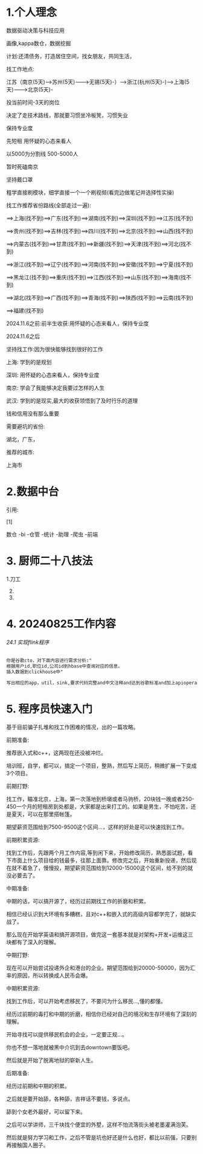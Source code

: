 # 1.个人理念

数据驱动决策与科技应用



画像,kappa数仓，数据挖掘

计划:还清债务，打造居住空间，找女朋友，共同生活，

找工作地点:

江苏（南京(5天)-->苏州(5天)--->无锡(5天)-）-->浙江(杭州(5天)-)-->上海(5天)--->北京(5天)-

投当前时间-3天的岗位

决定了走技术路线，那就要习惯坐冷板凳，习惯失业

保持专业度

先短租
用怀疑的心态来看人

以5000为分割线
500-5000人


暂时死磕南京

坚持戴口罩



粗学直接刷模块，细学直接一个一个刷视频(看完边做笔记并选择性实操)

找工作推荐省份路线(全部走过一遍):





==>上海(找不到)==>广东(找不到)==>湖南(找不到)==>深圳(找不到)==>江苏(找不到)

==>贵州(找不到)==>吉林(找不到)==>四川(找不到)==>北京(找不到)==>山西(找不到)

==>内蒙古(找不到)==>甘肃(找不到)==>新疆(找不到)==>天津(找不到)==>河北(找不到)

==>浙江(找不到)==>辽宁(找不到)==>河南(找不到)==>安徽(找不到)==>宁夏(找不到)

==>黑龙江(找不到)==>重庆(找不到)==>江西(找不到)==>山东(找不到)==>海南(找不到)

==>湖北(找不到)==>广西(找不到)==>青海(找不到)==>陕西(找不到)==>云南(找不到)

==>福建(找不到)



2024.11.6之前:前半生收获:用怀疑的心态来看人，保持专业度





2024.11.6之后

坚持找工作:因为很快能够找到很好的工作

上海:  学到的是规划

深圳:  用怀疑的心态来看人，保持专业度

南京:  学会了我能够决定我要过怎样的人生

武汉: 学到的是现实,最大的收获领悟到了及时行乐的道理

钱和信用没有那么重要



需要避坑的省份:

湖北，广东，



推荐的城市:

上海市








# 2.数据中台

引用:

[1] 

数仓 -bi -仓管 -统计 -助理 -爬虫 -前端

# 3. 厨师二十八技法

1.刀工

2.

3.

# 4. 20240825工作内容

###### 24.1 实现flink程序

```reStructuredText
你是谷歌cto，对下面内容进行需求分析:"
根据用户id,职位id,公司id到hbase中查询对应的信息，
插入数据到clickhouse中"
```

```reStructuredText
写出相应的app，util，sink,要求代码完整and中文注释and达到谷歌标准and加上apioperation注解，要求Scala类
```



# 5. 程序员快速入门

基于目前骗子扎堆和找工作困难的情况，出的一篇攻略。

前期准备:

推荐嵌入式和c++，这两现在还没被冲烂。

培训班，自学，都可以，搞定一个项目，整熟，然后写上简历，稍微扩展一下变成3个项目。

前期打野:

找工作，瞄准北京，上海，第一次落地到桥墩或者马驹桥，20块钱一晚或者250-450一个月的短租房到处都是，大家都是出来打工的。如果是男生，不怕吃苦，还是夏天，可以在那里搭帐篷。

期望薪资范围给到7500-9500这个区间...，这样的好处是可以快速找到工作。

前期积累资源:

找到工作后，先跟两个月工作内容,等到闲下来，开始修改简历，熟悉面试题，看下市面上什么项目给的钱最多，往那上面靠。修改完之后，开始重新投递，然后现在就不着急了，慢慢投，期望薪资范围给到12000-15000这个区间，给不到的就没必要去了。

中期准备: 

中期的话，可以搞开源了，经历过前期找工作的折磨和积累。

相信已经认识到大环境有多糟糕，且对c++和嵌入式的高级内容都学完了，就缺实战了。

那么现在开始学英语和搞开源项目，做完这一套基本就是对架构+开发+运维这三块都有了深入的理解。

中期打野:

现在可以开始尝试投递外企和港台的企业。期望范围给到20000-50000，因为汇率的原因，所以转换成人民币会爆。

中期积累资源:

找到工作后，可以开始考虑移民了，不要问为什么移民...,懂的都懂。

经历过前期的毒打和中期的折磨，相信你已经对自己的境况和生存环境有了深刻的理解。

开始寻找可以提供移民机会的企业，一定要正规...。

你也不想一落地就被黑中介坑到去downtown要饭吧。

然后就是开始了脱离地狱的崭新人生。

后期准备:

经历过前期和中期的积累。

之后就是要开始舔，各种舔，吉祥话不要钱，多说点。

舔到个女老外最好，可以留下来。

之后可以学讲师，三千块找个便宜的外墅，这样不怕流落街头被老墨灌满泡芙。

然后就是努力学习和工作，之后不管是坑也好还是什么也好，都比以前强，只要别再接触国人圈子。











































